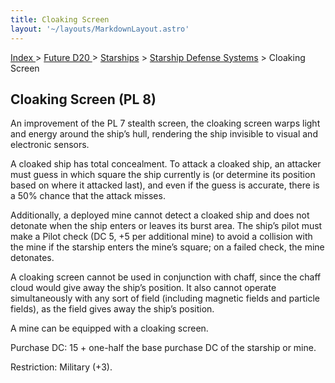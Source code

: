 ```yaml
---
title: Cloaking Screen
layout: '~/layouts/MarkdownLayout.astro'
---
```


[ Index ](/) > [ Future D20 ](/future.d20.srd) > [Starships](/future.d20.srd/starships) > [Starship Defense Systems](/future.d20.srd/starships/starship.defense.systems) > Cloaking Screen

## Cloaking Screen (PL 8)

An improvement of the PL 7 stealth screen, the cloaking screen warps light and
energy around the ship’s hull, rendering the ship invisible to visual and
electronic sensors.

A cloaked ship has total concealment. To attack a cloaked ship, an attacker
must guess in which square the ship currently is (or determine its position
based on where it attacked last), and even if the guess is accurate, there is
a 50% chance that the attack misses.

Additionally, a deployed mine cannot detect a cloaked ship and does not
detonate when the ship enters or leaves its burst area. The ship’s pilot must
make a Pilot check (DC 5, +5 per additional mine) to avoid a collision with
the mine if the starship enters the mine’s square; on a failed check, the mine
detonates.

A cloaking screen cannot be used in conjunction with chaff, since the chaff
cloud would give away the ship’s position. It also cannot operate
simultaneously with any sort of field (including magnetic fields and particle
fields), as the field gives away the ship’s position.

A mine can be equipped with a cloaking screen.

Purchase DC: 15 + one-half the base purchase DC of the starship or mine.

Restriction: Military (+3).

